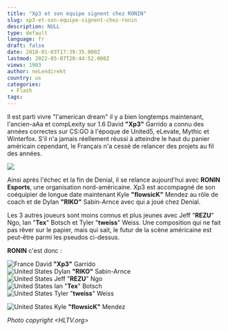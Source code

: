 ```yaml
---
title: "Xp3 et son équipe signent chez RONIN"
slug: xp3-et-son-equipe-signent-chez-ronin
description: NULL
type: default
language: fr
draft: false
date: 2018-01-03T17:39:35.000Z
lastmod: 2022-05-07T20:44:52.000Z
views: 1903
author: neLendirekt
country: us
categories:
 - Flash
tags:
---
```

Il est parti vivre "l'american dream" il y a bien longtemps maintenant, l'ancien-aAa et compLexity sur 1.6 David **"Xp3"** Garrido a connu des années correctes sur CS:GO à l'époque de United5, eLevate, Mythic et Winterfox. S'il n'a jamais réellement réussi à atteindre le haut du panier américain cependant, le Français n'a cessé de relancer des projets au fil des années.

![](https://flickshot-ue.s3.eu-west-2.amazonaws.com/flickshot/article/5a4bc7c61d8e3/images/QO1TMIQBtCYtQDZWIxIQHPMmiqVEngKxHLRwKRQr.jpeg)

Ainsi après l'échec et la fin de Denial, il se relance aujourd'hui avec **RONIN Esports**, une organisation nord-américaine. Xp3 est accompagné de son coéquipier de longue date maintenant Kyle **"flowsicK"** Mendez au rôle de coach et de Dylan **"RIKO"** Sabin-Arnce avec qui a joué chez Denial. 

Les 3 autres joueurs sont moins connus et plus jeunes avec Jeff "**REZU**" Ngo, Ian "**Tex**" Botsch et Tyler "**tweiss**" Weiss. Une composition qui ne fait pas rêver sur le papier, mais qui sait, le futur de la scène américaine est peut-être parmi les pseudos ci-dessus.

**RONIN** c'est donc : 

![France](/images/countries/fr.svg)⁠ David **"Xp3"** Garrido  
![United States](/images/countries/us.svg)⁠ Dylan **"RIKO"** Sabin-Arnce  
![United States](/images/countries/us.svg)⁠ Jeff "**REZU**" Ngo  
![United States](/images/countries/us.svg)⁠ Ian "**Tex**" Botsch  
![United States](/images/countries/us.svg)⁠ Tyler "**tweiss**" Weiss

![United States](/images/countries/us.svg)⁠ Kyle **"flowsicK"** Mendez

_Photo copyright [](HLTV.org)[](HLTV.org)[](HLTV.org)[](HLTV.org)[](HLTV.org)<HLTV.org>_
